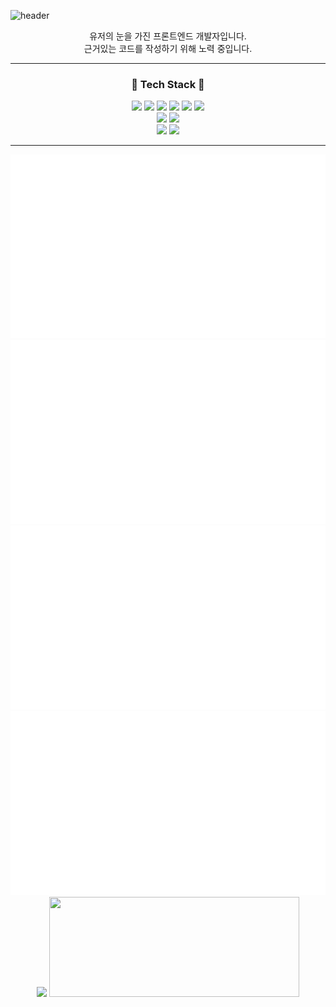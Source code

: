 ![header](https://capsule-render.vercel.app/api?type=waving&color=50:a1c4fd,100:c2e9fb&height=120&section=header&text=jjunohj&fontSize=64&fontColor=343a40&animation=fadeIn)

<p align="center">
유저의 눈을 가진 프론트엔드 개발자입니다.
</br>
근거있는 코드를 작성하기 위해 노력 중입니다.
</p>

<hr />

<h3 align="center">🌿 Tech Stack 🌿</h3>

<p align="center">
  <img src="https://img.shields.io/badge/HTML-E34F26?style=flat-square&logo=html5&logoColor=white"/>
  <img src="https://img.shields.io/badge/CSS-1572B6?style=flat-square&logo=css3&logoColor=white"/>
  <img src="https://img.shields.io/badge/JavaScript-F7DF1E?style=flat-square&logo=javascript&logoColor=black"/>
  <img src="https://img.shields.io/badge/TypeScript-3274C0?style=flat-square&logo=typescript&logoColor=white"/>
  <img src="https://img.shields.io/badge/React-20232a.svg?style=flat-square&logo=react&logoColor=61DAFB" />
  <img src="https://img.shields.io/badge/Next-000000.svg?style=flat-square&logo=Next.js&logoColor=white">
  <br>

  <img src="https://img.shields.io/badge/Python-3776AB?style=flat-square&logo=Python&logoColor=white">
  <img src="https://img.shields.io/badge/Postgresql-4169E1?style=flat-square&logo=Postgresql&logoColor=white">
  <br>

  <img src="https://img.shields.io/badge/Git-F05032?style=flat-square&logo=Git&logoColor=white">
  <img src="https://img.shields.io/badge/GitHub-181717?style=flat-square&logo=GitHub&logoColor=white">
  
</p>


<hr />

<p align="center">
  <img src="https://raw.githubusercontent.com/jjunohj/github-stats/master/generated/overview.svg#gh-dark-mode-only" />
  <img src="https://raw.githubusercontent.com/jjunohj/github-stats/master/generated/overview.svg#gh-light-mode-only" />
  <img src="https://raw.githubusercontent.com/jjunohj/github-stats/master/generated/languages.svg#gh-dark-mode-only" />
  <img src="https://raw.githubusercontent.com/jjunohj/github-stats/master/generated/languages.svg#gh-light-mode-only" />
  <img src="http://mazassumnida.wtf/api/v2/generate_badge?boj=jjunohj"/>
  

<a href="https://github.com/devxb/gitanimals">
  <img
    src="https://render.gitanimals.org/farms/jjunohj"
    width="400"
    height="160"
  />
</a>

</p>
